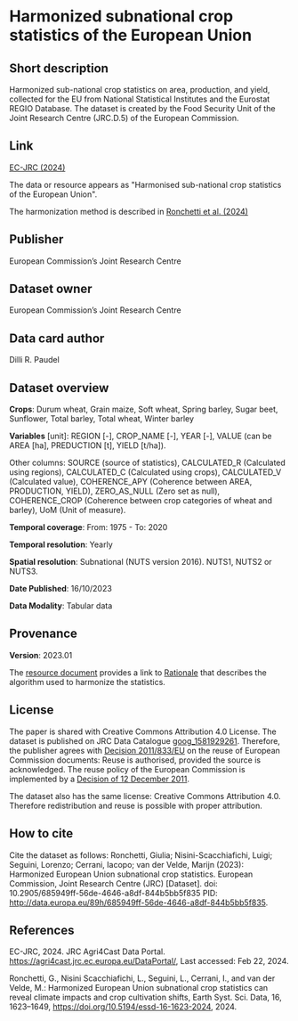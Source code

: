 # Harmonized subnational crop statistics of the European Union

## Short description
Harmonized sub-national crop statistics on area, production, and yield, collected for the EU from National Statistical Institutes and the Eurostat REGIO Database. The dataset is created by the Food Security Unit of the Joint Research Centre (JRC.D.5) of the European Commission.

## Link
[EC-JRC (2024)](https://agri4cast.jrc.ec.europa.eu/DataPortal/)

The data or resource appears as "Harmonised sub-national crop statistics of the European Union".

The harmonization method is described in [Ronchetti et al. (2024)](https://doi.org/10.5194/essd-16-1623-2024)

## Publisher
European Commission’s Joint Research Centre

## Dataset owner
European Commission’s Joint Research Centre

## Data card author
Dilli R. Paudel

## Dataset overview
**Crops**: Durum wheat, Grain maize, Soft wheat, Spring barley, Sugar beet, Sunflower, Total barley, Total wheat, Winter barley

**Variables** [unit]: REGION [-], CROP_NAME [-], YEAR [-], VALUE (can be AREA [ha], PREDUCTION [t], YIELD [t/ha]).

Other columns: SOURCE (source of statistics), CALCULATED_R (Calculated using regions), CALCULATED_C (Calculated using crops), CALCULATED_V (Calculated value), COHERENCE_APY (Coherence between AREA, PRODUCTION, YIELD), ZERO_AS_NULL (Zero set as null), COHERENCE_CROP (Coherence between crop categories of wheat and barley), UoM (Unit of measure).

**Temporal coverage**: From: 1975 - To: 2020

**Temporal resolution**: Yearly

**Spatial resolution**: Subnational (NUTS version 2016). NUTS1, NUTS2 or NUTS3.

**Date Published**: 16/10/2023

**Data Modality**: Tabular data

## Provenance
**Version**: 2023.01

The [resource document](https://agri4cast.jrc.ec.europa.eu/DataPortal/Resource_Files/PDF_Documents/36.pdf) provides a link to [Rationale](https://agri4cast.jrc.ec.europa.eu/DataPortal/Resource_Files/SupportFiles/36/Rationale.zip) that describes the algorithm used to harmonize the statistics.

## License 
The paper is shared with Creative Commons Attribution 4.0 License. The dataset is published on JRC Data Catalogue [goog_1581929261](https://data.jrc.ec.europa.eu/dataset/685949ff-56de-4646-a8df-844b5bb5f835). Therefore, the publisher agrees with [Decision 2011/833/EU](https://eur-lex.europa.eu/LexUriServ/LexUriServ.do?uri=OJ:L:2011:330:0039:0042:EN:PDF) on the reuse of European Commission documents: Reuse is authorised, provided the source is acknowledged. The reuse policy of the European Commission is implemented by a [Decision of 12 December 2011](https://eur-lex.europa.eu/legal-content/EN/TXT/?uri=CELEX:32011D0833).

The dataset also has the same license: Creative Commons Attribution 4.0. Therefore redistribution and reuse is possible with proper attribution.

## How to cite
Cite the dataset as follows:
Ronchetti, Giulia; Nisini-Scacchiafichi, Luigi; Seguini, Lorenzo; Cerrani, Iacopo; van der Velde, Marijn (2023): Harmonized European Union subnational crop statistics. European Commission, Joint Research Centre (JRC) [Dataset]. doi: 10.2905/685949ff-56de-4646-a8df-844b5bb5f835 PID: http://data.europa.eu/89h/685949ff-56de-4646-a8df-844b5bb5f835.

## References
EC-JRC, 2024. JRC Agri4Cast Data Portal. https://agri4cast.jrc.ec.europa.eu/DataPortal/, Last accessed: Feb 22, 2024.

Ronchetti, G., Nisini Scacchiafichi, L., Seguini, L., Cerrani, I., and van der Velde, M.: Harmonized European Union subnational crop statistics can reveal climate impacts and crop cultivation shifts, Earth Syst. Sci. Data, 16, 1623–1649, https://doi.org/10.5194/essd-16-1623-2024, 2024.